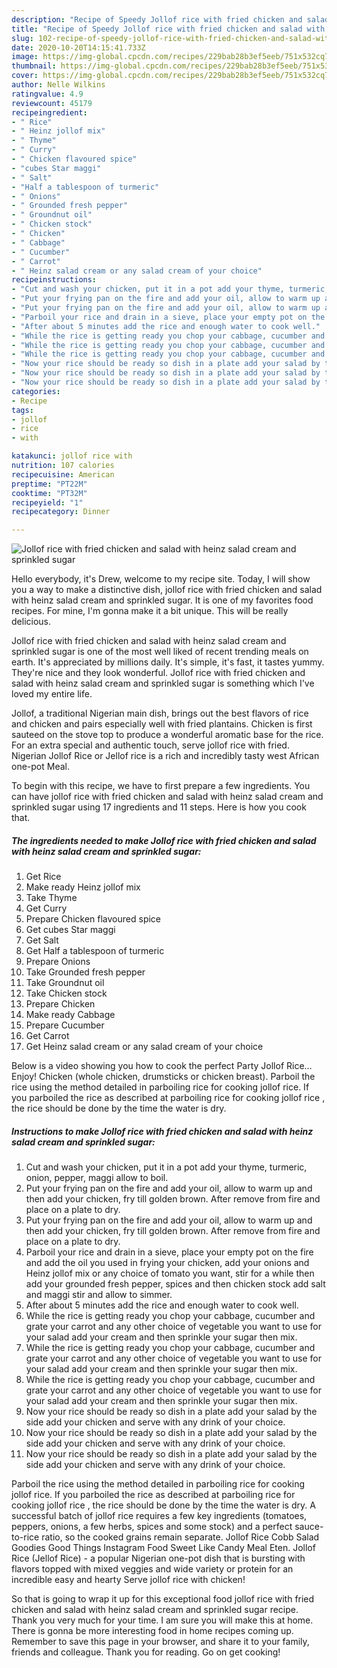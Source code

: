 ```yaml
---
description: "Recipe of Speedy Jollof rice with fried chicken and salad with heinz salad cream and sprinkled sugar"
title: "Recipe of Speedy Jollof rice with fried chicken and salad with heinz salad cream and sprinkled sugar"
slug: 102-recipe-of-speedy-jollof-rice-with-fried-chicken-and-salad-with-heinz-salad-cream-and-sprinkled-sugar
date: 2020-10-20T14:15:41.733Z
image: https://img-global.cpcdn.com/recipes/229bab28b3ef5eeb/751x532cq70/jollof-rice-with-fried-chicken-and-salad-with-heinz-salad-cream-and-sprinkled-sugar-recipe-main-photo.jpg
thumbnail: https://img-global.cpcdn.com/recipes/229bab28b3ef5eeb/751x532cq70/jollof-rice-with-fried-chicken-and-salad-with-heinz-salad-cream-and-sprinkled-sugar-recipe-main-photo.jpg
cover: https://img-global.cpcdn.com/recipes/229bab28b3ef5eeb/751x532cq70/jollof-rice-with-fried-chicken-and-salad-with-heinz-salad-cream-and-sprinkled-sugar-recipe-main-photo.jpg
author: Nelle Wilkins
ratingvalue: 4.9
reviewcount: 45179
recipeingredient:
- " Rice"
- " Heinz jollof mix"
- " Thyme"
- " Curry"
- " Chicken flavoured spice"
- "cubes Star maggi"
- " Salt"
- "Half a tablespoon of turmeric"
- " Onions"
- " Grounded fresh pepper"
- " Groundnut oil"
- " Chicken stock"
- " Chicken"
- " Cabbage"
- " Cucumber"
- " Carrot"
- " Heinz salad cream or any salad cream of your choice"
recipeinstructions:
- "Cut and wash your chicken, put it in a pot add your thyme, turmeric, onion, pepper, maggi allow to boil."
- "Put your frying pan on the fire and add your oil, allow to warm up and then add your chicken, fry till golden brown. After remove from fire and place on a plate to dry."
- "Put your frying pan on the fire and add your oil, allow to warm up and then add your chicken, fry till golden brown. After remove from fire and place on a plate to dry."
- "Parboil your rice and drain in a sieve, place your empty pot on the fire and add the oil you used in frying your chicken, add your onions and Heinz jollof mix or any choice of tomato you want, stir for a while then add your grounded fresh pepper, spices and then chicken stock add salt and maggi stir and allow to simmer."
- "After about 5 minutes add the rice and enough water to cook well."
- "While the rice is getting ready you chop your cabbage, cucumber and grate your carrot and any other choice of vegetable you want to use for your salad add your cream and then sprinkle your sugar then mix."
- "While the rice is getting ready you chop your cabbage, cucumber and grate your carrot and any other choice of vegetable you want to use for your salad add your cream and then sprinkle your sugar then mix."
- "While the rice is getting ready you chop your cabbage, cucumber and grate your carrot and any other choice of vegetable you want to use for your salad add your cream and then sprinkle your sugar then mix."
- "Now your rice should be ready so dish in a plate add your salad by the side add your chicken and serve with any drink of your choice."
- "Now your rice should be ready so dish in a plate add your salad by the side add your chicken and serve with any drink of your choice."
- "Now your rice should be ready so dish in a plate add your salad by the side add your chicken and serve with any drink of your choice."
categories:
- Recipe
tags:
- jollof
- rice
- with

katakunci: jollof rice with 
nutrition: 107 calories
recipecuisine: American
preptime: "PT22M"
cooktime: "PT32M"
recipeyield: "1"
recipecategory: Dinner

---
```



![Jollof rice with fried chicken and salad with heinz salad cream and sprinkled sugar](https://img-global.cpcdn.com/recipes/229bab28b3ef5eeb/751x532cq70/jollof-rice-with-fried-chicken-and-salad-with-heinz-salad-cream-and-sprinkled-sugar-recipe-main-photo.jpg)

Hello everybody, it's Drew, welcome to my recipe site. Today, I will show you a way to make a distinctive dish, jollof rice with fried chicken and salad with heinz salad cream and sprinkled sugar. It is one of my favorites food recipes. For mine, I'm gonna make it a bit unique. This will be really delicious.

Jollof rice with fried chicken and salad with heinz salad cream and sprinkled sugar is one of the most well liked of recent trending meals on earth. It's appreciated by millions daily. It's simple, it's fast, it tastes yummy. They're nice and they look wonderful. Jollof rice with fried chicken and salad with heinz salad cream and sprinkled sugar is something which I've loved my entire life.

Jollof, a traditional Nigerian main dish, brings out the best flavors of rice and chicken and pairs especially well with fried plantains. Chicken is first sauteed on the stove top to produce a wonderful aromatic base for the rice. For an extra special and authentic touch, serve jollof rice with fried. Nigerian Jollof Rice or Jellof rice is a rich and incredibly tasty west African one-pot Meal.


To begin with this recipe, we have to first prepare a few ingredients. You can have jollof rice with fried chicken and salad with heinz salad cream and sprinkled sugar using 17 ingredients and 11 steps. Here is how you cook that.

<!--inarticleads1-->

##### The ingredients needed to make Jollof rice with fried chicken and salad with heinz salad cream and sprinkled sugar:

1. Get  Rice
1. Make ready  Heinz jollof mix
1. Take  Thyme
1. Get  Curry
1. Prepare  Chicken flavoured spice
1. Get cubes Star maggi
1. Get  Salt
1. Get Half a tablespoon of turmeric
1. Prepare  Onions
1. Take  Grounded fresh pepper
1. Take  Groundnut oil
1. Take  Chicken stock
1. Prepare  Chicken
1. Make ready  Cabbage
1. Prepare  Cucumber
1. Get  Carrot
1. Get  Heinz salad cream or any salad cream of your choice


Below is a video showing you how to cook the perfect Party Jollof Rice…Enjoy! Chicken (whole chicken, drumsticks or chicken breast). Parboil the rice using the method detailed in parboiling rice for cooking jollof rice. If you parboiled the rice as described at parboiling rice for cooking jollof rice , the rice should be done by the time the water is dry. 

<!--inarticleads2-->

##### Instructions to make Jollof rice with fried chicken and salad with heinz salad cream and sprinkled sugar:

1. Cut and wash your chicken, put it in a pot add your thyme, turmeric, onion, pepper, maggi allow to boil.
1. Put your frying pan on the fire and add your oil, allow to warm up and then add your chicken, fry till golden brown. After remove from fire and place on a plate to dry.
1. Put your frying pan on the fire and add your oil, allow to warm up and then add your chicken, fry till golden brown. After remove from fire and place on a plate to dry.
1. Parboil your rice and drain in a sieve, place your empty pot on the fire and add the oil you used in frying your chicken, add your onions and Heinz jollof mix or any choice of tomato you want, stir for a while then add your grounded fresh pepper, spices and then chicken stock add salt and maggi stir and allow to simmer.
1. After about 5 minutes add the rice and enough water to cook well.
1. While the rice is getting ready you chop your cabbage, cucumber and grate your carrot and any other choice of vegetable you want to use for your salad add your cream and then sprinkle your sugar then mix.
1. While the rice is getting ready you chop your cabbage, cucumber and grate your carrot and any other choice of vegetable you want to use for your salad add your cream and then sprinkle your sugar then mix.
1. While the rice is getting ready you chop your cabbage, cucumber and grate your carrot and any other choice of vegetable you want to use for your salad add your cream and then sprinkle your sugar then mix.
1. Now your rice should be ready so dish in a plate add your salad by the side add your chicken and serve with any drink of your choice.
1. Now your rice should be ready so dish in a plate add your salad by the side add your chicken and serve with any drink of your choice.
1. Now your rice should be ready so dish in a plate add your salad by the side add your chicken and serve with any drink of your choice.


Parboil the rice using the method detailed in parboiling rice for cooking jollof rice. If you parboiled the rice as described at parboiling rice for cooking jollof rice , the rice should be done by the time the water is dry. A successful batch of jollof rice requires a few key ingredients (tomatoes, peppers, onions, a few herbs, spices and some stock) and a perfect sauce-to-rice ratio, so the cooked grains remain separate. Jollof Rice Cobb Salad Goodies Good Things Instagram Food Sweet Like Candy Meal Eten. Jollof Rice (Jellof Rice) - a popular Nigerian one-pot dish that is bursting with flavors topped with mixed veggies and wide variety or protein for an incredible easy and hearty Serve jollof rice with chicken! 

So that is going to wrap it up for this exceptional food jollof rice with fried chicken and salad with heinz salad cream and sprinkled sugar recipe. Thank you very much for your time. I am sure you will make this at home. There is gonna be more interesting food in home recipes coming up. Remember to save this page in your browser, and share it to your family, friends and colleague. Thank you for reading. Go on get cooking!
